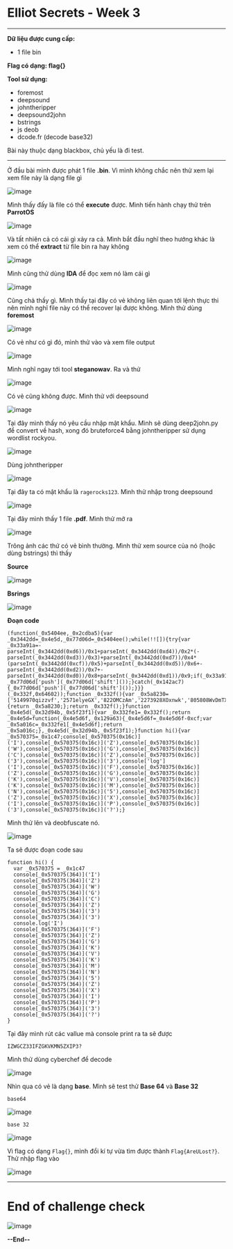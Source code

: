 # Elliot Secrets - Week 3
----
**Dữ liệu được cung cấp:**
* 1 file bin

**Flag có dạng: flag{}**

**Tool sử dụng:**
* foremost
* deepsound
* johntheripper
* deepsound2john
* bstrings
* js deob
* dcode.fr (decode base32)

Bài này thuộc dạng blackbox, chủ yếu là đi test.

----
Ở đầu bài mình được phát 1 file **.bin**. Vì mình không chắc nên thử xem lại xem file này là dạng file gì

![image](https://github.com/wdchocopie/CTF-learning/assets/81132394/d64d95a9-15e6-4960-b5d1-563288778022)

Mình thấy đấy là file có thể **execute** được. Mình tiến hành chạy thử trên **ParrotOS**

![image](https://github.com/wdchocopie/CTF-learning/assets/81132394/635e3655-3412-48b2-9bb0-2a515f7927cd)

Và tất nhiên cả có cái gì xảy ra cả. Mình bắt đầu nghĩ theo hướng khác là xem có thể **extract** từ file bin ra hay không

![image](https://github.com/wdchocopie/CTF-learning/assets/81132394/fc45efb7-ffb2-49d9-b912-44f4ba1b7554)

Mình cũng thử dùng **IDA** để đọc xem nó làm cái gì

![image](https://github.com/wdchocopie/CTF-learning/assets/81132394/bbb92e72-1cca-4a77-bc6b-20fafc363792)

Cũng chả thấy gì. Mình thấy tại đây có vẻ không liên quan tới lệnh thực thi nên mình nghĩ file này có thể recover lại được không. Mình thử dùng **foremost**

![image](https://github.com/wdchocopie/CTF-learning/assets/81132394/003d529b-b8e0-498f-95e7-f32a6ffa5a06)

Có vẻ như có gì đó, mình thử vào và xem file output

![image](https://github.com/wdchocopie/CTF-learning/assets/81132394/1ba0718a-6e04-4dac-aa4c-188e8340dcab)

Mình nghĩ ngay tới tool **steganowav**. Ra và thử

![image](https://github.com/wdchocopie/CTF-learning/assets/81132394/b785a212-e6d6-4e0b-b7e8-6e9c09a74079)

Có vẻ cũng không được. Mình thử với deepsound

![image](https://github.com/wdchocopie/CTF-learning/assets/81132394/6a5ff584-1958-41d7-81ca-dbd24191c8eb)

Tại đây mình thấy nó yêu cầu nhập mật khẩu. Mình sẽ dùng deep2john.py để convert về hash, xong đó bruteforce4 bằng johntheripper sử dụng wordlist rockyou.

![image](https://github.com/wdchocopie/CTF-learning/assets/81132394/06b11b82-4bbe-4e85-a3df-fb22cec3e320)

Dùng johntheripper

![image](https://github.com/wdchocopie/CTF-learning/assets/81132394/50d5799b-f8f8-48b5-b80d-8e1d38645afe)

Tại đây ta có mật khẩu là `ragerocks123`. Mình thử nhập trong deepsound

![image](https://github.com/wdchocopie/CTF-learning/assets/81132394/41bff41a-9faf-45b9-8fe8-372a299ece9f)

Tại đây mình thấy 1 file **.pdf**. Mình thử mở ra

![image](https://github.com/wdchocopie/CTF-learning/assets/81132394/29d54515-32ca-4a6b-9954-ddb5fa6af32f)

Trông ảnh các thứ có vẻ bình thường. Mình thử xem source của nó (hoặc dùng bstrings) thì thấy

**Source**

![image](https://github.com/wdchocopie/CTF-learning/assets/81132394/8e4e34be-49a1-40e8-8b13-a44169cb3d66)

**Bsrings**

![image](https://github.com/wdchocopie/CTF-learning/assets/81132394/bb0abec4-3b7a-4d7f-ac91-c6e3950cfe71)

**Đoạn code**

````
(function(_0x5404ee,_0x2cdba5){var _0x3442dd=_0x4e5d,_0x77d06d=_0x5404ee();while(!![]){try{var _0x33a91a=-parseInt(_0x3442dd(0xd6))/0x1+parseInt(_0x3442dd(0xd4))/0x2*(-parseInt(_0x3442dd(0xd3))/0x3)+parseInt(_0x3442dd(0xd7))/0x4*(parseInt(_0x3442dd(0xcf))/0x5)+parseInt(_0x3442dd(0xd5))/0x6+-parseInt(_0x3442dd(0xd2))/0x7+-parseInt(_0x3442dd(0xd0))/0x8+parseInt(_0x3442dd(0xd1))/0x9;if(_0x33a91a===_0x2cdba5)break;else _0x77d06d['push'](_0x77d06d['shift']());}catch(_0x142ac7){_0x77d06d['push'](_0x77d06d['shift']());}}}(_0x332f,0x64602));function _0x332f(){var _0x5a8230=['5149970qizzvf','2571elyeGX','822OMCzAm','2273928XOxnwk','805808WvDmTX','3008qiexeb','3715JjkQes','3050328gjTDQp','15736050JyNZQN'];_0x332f=function(){return _0x5a8230;};return _0x332f();}function _0x4e5d(_0x32d94b,_0x5f23f1){var _0x332fe1=_0x332f();return _0x4e5d=function(_0x4e5d6f,_0x129a63){_0x4e5d6f=_0x4e5d6f-0xcf;var _0x5a016c=_0x332fe1[_0x4e5d6f];return _0x5a016c;},_0x4e5d(_0x32d94b,_0x5f23f1);}function hi(){var _0x570375=_0x1c47;console[_0x570375(0x16c)]('I'),console[_0x570375(0x16c)]('Z'),console[_0x570375(0x16c)]('W'),console[_0x570375(0x16c)]('G'),console[_0x570375(0x16c)]('C'),console[_0x570375(0x16c)]('Z'),console[_0x570375(0x16c)]('3'),console[_0x570375(0x16c)]('3'),console['log']('I'),console[_0x570375(0x16c)]('F'),console[_0x570375(0x16c)]('Z'),console[_0x570375(0x16c)]('G'),console[_0x570375(0x16c)]('K'),console[_0x570375(0x16c)]('V'),console[_0x570375(0x16c)]('K'),console[_0x570375(0x16c)]('M'),console[_0x570375(0x16c)]('N'),console[_0x570375(0x16c)]('5'),console[_0x570375(0x16c)]('Z'),console[_0x570375(0x16c)]('X'),console[_0x570375(0x16c)]('I'),console[_0x570375(0x16c)]('P'),console[_0x570375(0x16c)]('3'),console[_0x570375(0x16c)]('?');}

````
Mình thử lên và deobfuscate nó.

![image](https://github.com/wdchocopie/CTF-learning/assets/81132394/97f6738b-81fe-4406-b5d4-13b871a6d12e)

Ta sẽ được đoạn code sau

````
function hi() {
  var _0x570375 = _0x1c47
  console[_0x570375(364)]('I')
  console[_0x570375(364)]('Z')
  console[_0x570375(364)]('W')
  console[_0x570375(364)]('G')
  console[_0x570375(364)]('C')
  console[_0x570375(364)]('Z')
  console[_0x570375(364)]('3')
  console[_0x570375(364)]('3')
  console.log('I')
  console[_0x570375(364)]('F')
  console[_0x570375(364)]('Z')
  console[_0x570375(364)]('G')
  console[_0x570375(364)]('K')
  console[_0x570375(364)]('V')
  console[_0x570375(364)]('K')
  console[_0x570375(364)]('M')
  console[_0x570375(364)]('N')
  console[_0x570375(364)]('5')
  console[_0x570375(364)]('Z')
  console[_0x570375(364)]('X')
  console[_0x570375(364)]('I')
  console[_0x570375(364)]('P')
  console[_0x570375(364)]('3')
  console[_0x570375(364)]('?')
}
````

Tại đây mình rút các vallue mà console print ra ta sẽ được

`IZWGCZ33IFZGKVKMN5ZXIP3?`

Mình thử dùng cyberchef để decode

![image](https://github.com/wdchocopie/CTF-learning/assets/81132394/fb77c480-7682-4be0-be27-27fc97391e76)

Nhìn qua có vẻ là dạng **base**. Mình sẽ test thử **Base 64** và **Base 32**

`base64`

![image](https://github.com/wdchocopie/CTF-learning/assets/81132394/55d2fcf2-792e-4122-8096-5e4abf91fa42)

`base 32`

![image](https://github.com/wdchocopie/CTF-learning/assets/81132394/ef3a3fdf-4b04-4818-af49-d469436bc273)

Vì flag có dạng `Flag{}`, mình đổi kí tự vừa tìm được thành `Flag{AreULost?}`. Thử nhập flag vào

![image](https://github.com/wdchocopie/CTF-learning/assets/81132394/b7c51aa3-79c5-4c55-bc40-e6fecdd20226)

----
# End of challenge check

![image](https://github.com/wdchocopie/CTF-learning/assets/81132394/5a191b5b-de69-41c2-915e-8bf068b858d9)

**--End--**
